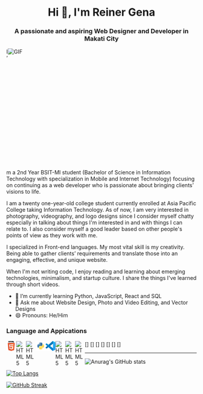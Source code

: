 

<h1 align="center">Hi 👋, I'm Reiner Gena</h1>
<h3 align="center">A passionate and aspiring Web Designer and Developer in Makati City</h3>
<img align="right" alt="GIF" src="https://github.com/TianMeds/TianMeds/blob/main/Program.gif?raw=true" width="500" height="320" />


I’m a 2nd Year BSIT-MI student (Bachelor of Science in Information Technology with specialization in Mobile and Internet Technology) focusing on continuing as a web developer who is passionate about bringing clients’ visions to life. 

I am a twenty one-year-old college student currently enrolled at Asia Pacific College taking Information Technology. As of now, I am very interested in photography, videography, and logo designs since I consider myself chatty especially in talking about things I'm interested in and with things I can relate to. I also consider myself a good leader based on other people's points of view as they work with me.

I specialized in Front-end languages. My most vital skill is my creativity. Being able to gather clients’ requirements and translate those into an engaging, effective, and unique website.

When I'm not writing code, I enjoy reading and learning about emerging technologies, minimalism, and startup culture. I share the things I've learned through short videos.

* 🌱 I’m currently learning Python, JavaScript, React and SQL
* 💬 Ask me about Website Design,  Photo and Video Editing, and Vector Designs
* 😄 Pronouns: He/Him


### Language and Appications
[<img align="left" alt="HTML5" width="26px" src="https://raw.githubusercontent.com/github/explore/80688e429a7d4ef2fca1e82350fe8e3517d3494d/topics/html/html.png" />]
[<img align="left" alt="HTML5" width="26px" src="https://img.icons8.com/color/48/000000/css3.png"/>](https://tianmeds.me)
[<img align="left" alt="HTML5" width="26px" src="https://img.icons8.com/color/48/000000/java-coffee-cup-logo--v1.png"/>]
[<img align="left" alt="HTML5" width="26px" src="https://raw.githubusercontent.com/github/explore/80688e429a7d4ef2fca1e82350fe8e3517d3494d/topics/python/python.png" />]
[<img align="left" alt="HTML5" width="26px" src="https://raw.githubusercontent.com/github/explore/80688e429a7d4ef2fca1e82350fe8e3517d3494d/topics/visual-studio-code/visual-studio-code.png" />]
[<img align="left" alt="HTML5" width="26px" src="https://img.icons8.com/color/48/000000/adobe-photoshop--v1.png"/>]
[<img align="left" alt="HTML5" width="26px" src="https://icons8.com/icon/11111/adobe-illustrator"/>]
[<img align="left" alt="HTML5" width="26px" src="https://img.icons8.com/officel/40/000000/java-eclipse.png"/>]



----------
  ![Anurag's GitHub stats](https://github-readme-stats.vercel.app/api?username=rtgenaapc&show_icons=true&theme=transparent)
  
  [![Top Langs](https://github-readme-stats.vercel.app/api/top-langs/?username=rtgenaapc&langs_count=8)](https://github.com/anuraghazra/github-readme-stats)
  
  [![GitHub Streak](http://github-readme-streak-stats.herokuapp.com?user=rtgenaapc&theme=dark)](https://git.io/streak-stats)


